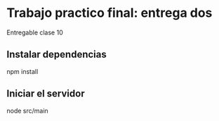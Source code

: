 # Trabajo practico final:  entrega dos

Entregable clase 10

## Instalar dependencias

npm install

## Iniciar el servidor

node src/main

